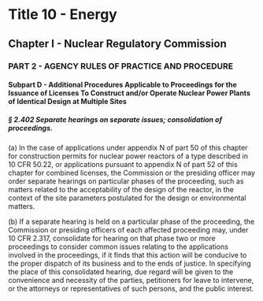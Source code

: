 
# Title 10 - Energy
## Chapter I - Nuclear Regulatory Commission
### PART 2 - AGENCY RULES OF PRACTICE AND PROCEDURE
#### Subpart D - Additional Procedures Applicable to Proceedings for the Issuance of Licenses To Construct and/or Operate Nuclear Power Plants of Identical Design at Multiple Sites
##### § 2.402 Separate hearings on separate issues; consolidation of proceedings.

(a) In the case of applications under appendix N of part 50 of this chapter for construction permits for nuclear power reactors of a type described in 10 CFR 50.22, or applications pursuant to appendix N of part 52 of this chapter for combined licenses, the Commission or the presiding officer may order separate hearings on particular phases of the proceeding, such as matters related to the acceptability of the design of the reactor, in the context of the site parameters postulated for the design or environmental matters.

(b) If a separate hearing is held on a particular phase of the proceeding, the Commission or presiding officers of each affected proceeding may, under 10 CFR 2.317, consolidate for hearing on that phase two or more proceedings to consider common issues relating to the applications involved in the proceedings, if it finds that this action will be conducive to the proper dispatch of its business and to the ends of justice. In specifying the place of this consolidated hearing, due regard will be given to the convenience and necessity of the parties, petitioners for leave to intervene, or the attorneys or representatives of such persons, and the public interest.
